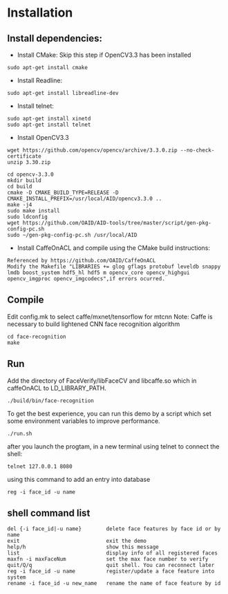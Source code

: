 # Installation

## Install dependencies:

* Install CMake:
Skip this step if OpenCV3.3 has been installed
```
sudo apt-get install cmake
```

* Install Readline:
```
sudo apt-get install libreadline-dev
```

* Install telnet:
```
sudo apt-get install xinetd
sudo apt-get install telnet
```

* Install OpenCV3.3
```
wget https://github.com/opencv/opencv/archive/3.3.0.zip --no-check-certificate
unzip 3.30.zip

cd opencv-3.3.0
mkdir build
cd build
cmake -D CMAKE_BUILD_TYPE=RELEASE -D CMAKE_INSTALL_PREFIX=/usr/local/AID/opencv3.3.0 ..
make -j4
sudo make install
sudo ldconfig
wget https://github.com/OAID/AID-tools/tree/master/script/gen-pkg-config-pc.sh
sudo ~/gen-pkg-config-pc.sh /usr/local/AID
```

* Install CaffeOnACL and compile using the CMake build instructions:
```
Referenced by https://github.com/OAID/CaffeOnACL
Modify the Makefile "LIBRARIES += glog gflags protobuf leveldb snappy lmdb boost_system hdf5_hl hdf5 m opencv_core opencv_highgui opencv_imgproc opencv_imgcodecs",if errors ocurred.
```

## Compile
Edit config.mk to select caffe/mxnet/tensorflow for mtcnn
Note: Caffe is necessary to build lightened CNN face recognition algorithm
```
cd face-recognition
make
```

## Run 
Add the directory of FaceVerify/libFaceCV and libcaffe.so which in caffeOnACL to LD_LIBRARY_PATH.
```
./build/bin/face-recognition
```

To get the best experience, you can run this demo by a script which set some environment variables to improve performance. 
```
./run.sh
```

after you launch the progtam, in a new terminal using telnet to connect the shell: 
```
telnet 127.0.0.1 8080
```

using this command to add an entry into database
```
reg -i face_id -u name
```

## shell command list
```
del {-i face_id|-u name}        delete face features by face id or by name
exit                            exit the demo
help/h          				show this message
list                            display info of all registered faces
maxfn -i maxFaceNum             set the max face number to verify
quit/Q/q        				quit shell. You can reconnect later
reg -i face_id -u name          register/update a face feature into system
rename -i face_id -u new_name   rename the name of face feature by id
```


